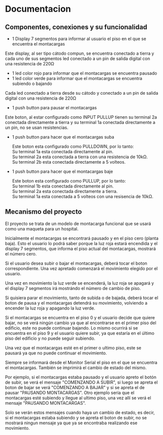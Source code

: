 # Documentacion 

## Componentes, conexiones y su funcionalidad

- 1 Display 7 segmentos para informar al usuario el piso en el que se encuentra el montacargas

Este display, al ser tipo cátodo compun, se encuentra conectado a tierra y cada uno de sus segmentos led conectado a un pin de salida digital con una resistencia de 220Ω

- 1 led color rojo para informar que el montacargas se encuentra pausado
- 1 led color verde para informar que el montacargas se encuentra subiendo o bajando 

Cada led conectado a tierra desde su cátodo y conectado a un pin de salida digital con una resistencia de 220Ω

- 1 push button para pausar el montacargas

Este boton, al estar configurado como INPUT PULLUP tienen su terminal 2a conectada directamente a tierra y su terminal 1a conectada directamente a un pin, no se usan resistencias. 

- 1 push button para hacer que el montacargas suba
  
  Este boton esta configurado como PULLDOWN, por lo tanto:  
  Su terminal 1a esta conectada directamente al pin.   
  Su terminal 2a esta conectada a tierra con una resistencia de 10kΩ.   
  Su terminal 2b esta conectada directamente a 5 volteos.

- 1 push button para hacer que el montacargas baje 
  
  Este boton esta configurado como PULLUP, por lo tanto:  
  Su terminal 1b esta conectada directamente al pin.  
  Su terminal 2a esta conectada directamente a tierra.  
  Su terminal 1a esta conectada a 5 volteos con una resisencia de 10kΩ.  

## Mecanismo del proyecto

El proyecto se trata de un modelo de montacarga funcional que se usará como una maqueta para un hospital. 

Inicialmente el montacargas se encontrará pausado y en el piso cero (planta baja). Esto el usuario lo podrá saber porque la luz roja estará encendida y el display 7 segmentos, que informa el piso actual del montacargas, mostrará el número cero.

Si el usuario desea subir o bajar el montacargas, deberá tocar el boton correspondiente. Una vez apretado comenzará el movimiento elegido por el usuario. 

Una vez en movimiento la luz verde se encenderá, la luz roja se apagará y el display 7 segmentos irá mostrándo el número de cambio de piso.

Si quisiera parar el movimiento, tanto de subida o de bajada, deberá tocar el boton de pausa y el montacargas detendrá su movimiento, volviendo a encender la luz roja y apagando la luz verde.

Si el montacargas se encuentra en el piso 0 y el usuario decide que quiere bajar, no se verá ningún cambio ya que al encontrarse en el primer piso del edificio, este no puede continuar bajando. 
Lo mismo ocurrirá si se encuentra en el piso 9 y el usuario quiere subir, ya que estaría en el último piso del edificio y no puede seguir subiendo. 

Una vez que el montacargas esté en el primer o ultimo piso, este se pausará ya que no puede continuar el movimiento.

Siempre se informará desde el Monitor Serial el piso en el que se encuentra el montacargas. También se imprimirá el cambio de estado del mismo.

Por ejemplo, si el montacargas estaba pausado y el usuario apreto el botón de subir, se verá el mensaje "COMENZANDO A SUBIR", si luego se apreta el boton de bajar se verá "COMENZANDO A BAJAR" y si se apreta el de pausar "PAUSANDO MONTACARGAS".
Otro ejemplo sería que el montacargas esté subiendo y llegue al ultimo piso, una vez allí se verá el mensaje "PAUSANDO MONTACARGAS". 

Solo se verán estos mensajes cuando haya un cambio de estado, es decir, si el montacargas estaba subiendo y se apreta el boton de subir, no se mostrará ningun mensaje ya que ya se encontraba realizando ese movimiento. 

